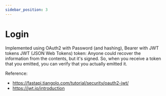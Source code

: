 ```yaml
---
sidebar_position: 3
---
```

# Login
Implemented using OAuth2 with Password (and hashing), Bearer with JWT tokens
JWT (JSON Web Tokens) token: Anyone could recover the information from the contents, but it's signed. So, when you receive a token that you emitted, you can verify that you actually emitted it.

Reference: 
- https://fastapi.tiangolo.com/tutorial/security/oauth2-jwt/
- https://jwt.io/introduction
